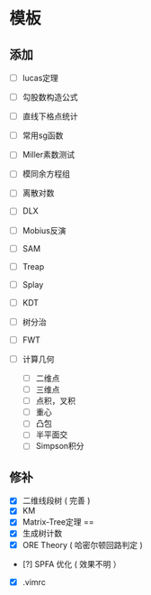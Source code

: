 # 模板

## 添加

+ [ ] lucas定理
+ [ ] 勾股数构造公式
+ [ ] 直线下格点统计
+ [ ] 常用sg函数
+ [ ] Miller素数测试
+ [ ] 模同余方程组
+ [ ] 离散对数
+ [ ] DLX
+ [ ] Mobius反演
+ [ ] SAM
+ [ ] Treap
+ [ ] Splay
+ [ ] KDT
+ [ ] 树分治
+ [ ] FWT

+ [ ] 计算几何
	+ [ ] 二维点
	+ [ ] 三维点
	+ [ ] 点积，叉积
	+ [ ] 重心
	+ [ ] 凸包
	+ [ ] 半平面交
	+ [ ] Simpson积分
	
## 修补
+ [X] 二维线段树 ( 完善 )
+ [X] KM
+ [X] Matrix-Tree定理
==
+ [X] 生成树计数
+ [X] ORE Theory (  哈密尔顿回路判定 ) 
+ [?] SPFA 优化 ( 效果不明 ）
+ [X] .vimrc